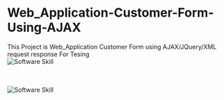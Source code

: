 # Web_Application-Customer-Form-Using-AJAX
This Project  is Web_Application Customer Form  using  AJAX/JQuery/XML request response For Tesing
<br>
  <img src="https://github.com/DilshanRajika9835/Web_Application-Database-Configuratin/blob/master/WebApplication%20Customer%20Form_With%20Database%20Connection/src/lk/ijse/Spring/assert/WebImage1.png"  title="Software Skill">
  
<br>
<br>
  <img src="https://github.com/DilshanRajika9835/Web_Application-Database-Configuratin/blob/master/WebApplication%20Customer%20Form_With%20Database%20Connection/src/lk/ijse/Spring/assert/WebImage2.png"  title="Software Skill">
  
<br>
